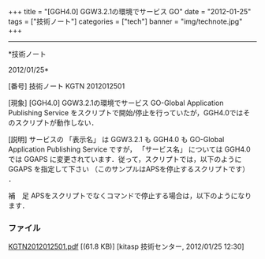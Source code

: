 ﻿+++
title = "[GGH4.0] GGW3.2.1の環境でサービス GO"
date = "2012-01-25"
tags = ["技術ノート"]
categories = ["tech"]
banner = "img/technote.jpg"
+++

-----------------------------------------------------------------------------------------------------------------------------

*技術ノート

2012/01/25*


[番号]
技術ノート KGTN 2012012501

[現象]
[GGH4.0] GGW3.2.1の環境でサービス GO-Global Application Publishing
Service
をスクリプトで開始/停止を行っていたが，GGH4.0ではそのスクリプトが動作しない．

[説明]
サービスの 「表示名」 は GGW3.2.1 も GGH4.0 も GO-Global Application
Publishing Service ですが， 「サービス名」 については GGH4.0 では GGAPS
に変更されています．従って，スクリプトでは，以下のように GGAPS
を指定して下さい （このサンプルはAPSを停止するスクリプトです） ．

補　足
APSをスクリプトでなくコマンドで停止する場合は，以下のようになります．


### ファイル

 
 


[KGTN2012012501.pdf](http://techreport.kitasp.net/attachments/download/810/KGTN2012012501.pdf)
 [(61.8 KB)] [kitasp 技術センター, 2012/01/25
12:30]


 


 

